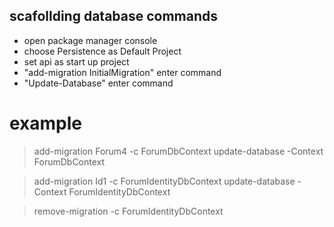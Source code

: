 ## scafollding database commands

- open package manager console
- choose Persistence as Default Project
- set api as start up project
- "add-migration InitialMigration" enter command
- "Update-Database" enter command

# example
> add-migration Forum4 -c ForumDbContext
> update-database -Context ForumDbContext

> add-migration Id1 -c ForumIdentityDbContext
> update-database -Context ForumIdentityDbContext

> remove-migration -c ForumIdentityDbContext
